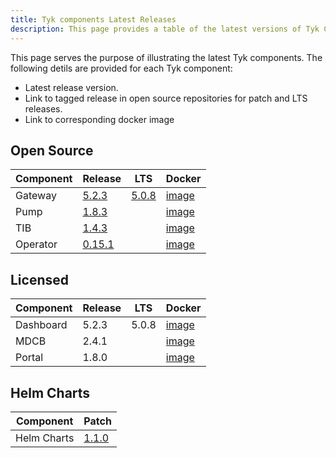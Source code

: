 ```yaml
---
title: Tyk components Latest Releases
description: This page provides a table of the latest versions of Tyk Component versions with link to Github tags and docker versions
---
```


This page serves the purpose of illustrating the latest Tyk components. The following detils are provided for each Tyk component:

- Latest release version.
- Link to tagged release in open source repositories for patch and LTS releases.
- Link to corresponding docker image

## Open Source

| Component   | Release  | LTS   | Docker  |
|-------------|----------|-------|---------|
| Gateway     | [5.2.3](https://github.com/TykTechnologies/tyk/releases/tag/v5.2.3)| [5.0.8](https://github.com/TykTechnologies/tyk/releases/tag/v5.0.8)| [image](https://hub.docker.com/r/tykio/tyk-gateway/tags?page=1&name=5.2.3) |
| Pump        | [1.8.3](https://github.com/TykTechnologies/tyk-pump/releases/tag/v1.8.3) | | [image](https://hub.docker.com/r/tykio/tyk-pump-docker-pub/tags?page=1&name=1.8.3) |
| TIB         | [1.4.3](https://github.com/TykTechnologies/tyk-identity-broker/releases/tag/v1.4.3)  |  | [image](https://hub.docker.com/r/tykio/tyk-identity-broker/tags?page=1&name=1.4.3)           |
| Operator    | [0.15.1](https://github.com/TykTechnologies/tyk-operator/releases/tag/v0.15.1)   |       | [image](https://hub.docker.com/r/tykio/tyk-operator/tags?page=1&name=0.15.1)         |


## Licensed

| Component   | Release | LTS   | Docker |
|-------------|--------|-------|---------|
| Dashboard   | 5.2.3  | 5.0.8 | [image](https://hub.docker.com/r/tykio/tyk-dashboard/tags?page=1&name=5.2.3)       |
| MDCB        | 2.4.1  |       | [image](https://hub.docker.com/r/tykio/tyk-mdcb-docker/tags?page=1&name=2.4.1)      |
| Portal      | 1.8.0  |       | [image](https://hub.docker.com/r/tykio/portal/tags?page=1&name=1.8)        |


## Helm Charts

| Component   | Patch  |
|-------------|--------|
| Helm Charts | [1.1.0](https://github.com/TykTechnologies/tyk-charts/releases/tag/v1.1.0)  |